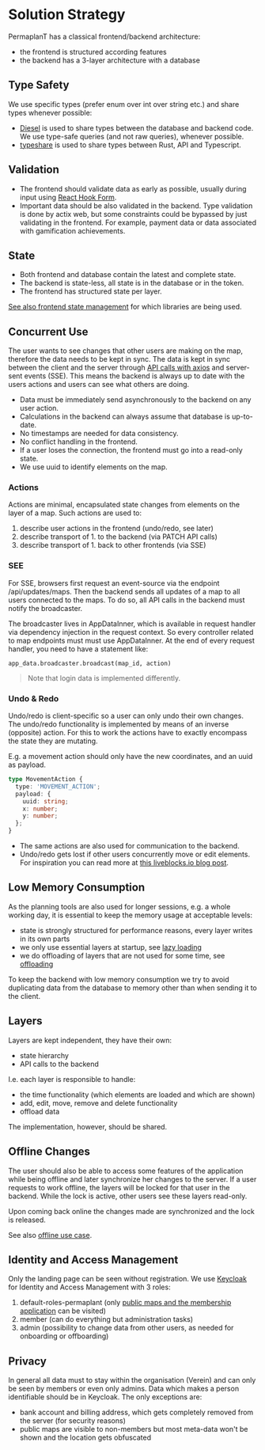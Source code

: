 # Solution Strategy

PermaplanT has a classical frontend/backend architecture:

- the frontend is structured according features
- the backend has a 3-layer architecture with a database

## Type Safety

We use specific types (prefer enum over int over string etc.) and share types whenever possible:

- [Diesel](https://diesel.rs/) is used to share types between the database and backend code.
  We use type-safe queries (and not raw queries), whenever possible.
- [typeshare](https://crates.io/crates/typeshare) is used to share types between Rust, API and Typescript.

## Validation

- The frontend should validate data as early as possible, usually during input using [React Hook Form](https://react-hook-form.com/).
- Important data should be also validated in the backend.
  Type validation is done by actix web, but some constraints could be bypassed by just validating in the frontend.
  For example, payment data or data associated with gamification achievements.

## State

- Both frontend and database contain the latest and complete state.
- The backend is state-less, all state is in the database or in the token.
- The frontend has structured state per layer.

[See also frontend state management](../decisions/frontend_state_management.md) for which libraries are being used.

## Concurrent Use

The user wants to see changes that other users are making on the map, therefore the data needs to be kept in sync.
The data is kept in sync between the client and the server through [API calls with axios](https://www.npmjs.com/package/axios) and server-sent events (SSE).
This means the backend is always up to date with the users actions and users can see what others are doing.

- Data must be immediately send asynchronously to the backend on any user action.
- Calculations in the backend can always assume that database is up-to-date.
- No timestamps are needed for data consistency.
- No conflict handling in the frontend.
- If a user loses the connection, the frontend must go into a read-only state.
- We use uuid to identify elements on the map.

### Actions

Actions are minimal, encapsulated state changes from elements on the layer of a map.
Such actions are used to:

1. describe user actions in the frontend (undo/redo, see later)
2. describe transport of 1. to the backend (via PATCH API calls)
3. describe transport of 1. back to other frontends (via SSE)

### SEE

For SSE, browsers first request an event-source via the endpoint /api/updates/maps.
Then the backend sends all updates of a map to all users connected to the maps.
To do so, all API calls in the backend must notify the broadcaster.

The broadcaster lives in AppDataInner, which is available in request handler via dependency injection in the request context.
So every controller related to map endpoints must must use AppDataInner.
At the end of every request handler, you need to have a statement like:

`app_data.broadcaster.broadcast(map_id, action)`

> Note that login data is implemented differently.

### Undo & Redo

Undo/redo is client-specific so a user can only undo their own changes.
The undo/redo functionality is implemented by means of an inverse (opposite) action.
For this to work the actions have to exactly encompass the state they are mutating.

E.g. a movement action should only have the new coordinates, and an uuid as payload.

```ts
type MovementAction {
  type: 'MOVEMENT_ACTION';
  payload: {
    uuid: string;
    x: number;
    y: number;
  };
}
```

- The same actions are also used for communication to the backend.
- Undo/redo gets lost if other users concurrently move or edit elements.
  For inspiration you can read more at [this liveblocks.io blog post](https://liveblocks.io/blog/how-to-build-undo-redo-in-a-multiplayer-environment).

## Low Memory Consumption

As the planning tools are also used for longer sessions, e.g. a whole working day, it is essential to keep the memory usage at acceptable levels:

- state is strongly structured for performance reasons, every layer writes in its own parts
- we only use essential layers at startup, see [lazy loading](../decisions/frontend_lazyloading.md)
- we do offloading of layers that are not used for some time, see [offloading](../decisions/frontend_offloading.md)

To keep the backend with low memory consumption we try to avoid duplicating data from the database to memory other than when sending it to the client.

## Layers

Layers are kept independent, they have their own:

- state hierarchy
- API calls to the backend

I.e. each layer is responsible to handle:

- the time functionality (which elements are loaded and which are shown)
- add, edit, move, remove and delete functionality
- offload data

The implementation, however, should be shared.

## Offline Changes

The user should also be able to access some features of the application while being offline and later synchronize her changes to the server.
If a user requests to work offline, the layers will be locked for that user in the backend.
While the lock is active, other users see these layers read-only.

Upon coming back online the changes made are synchronized and the lock is released.

See also [offline use case](../usecases/assigned/offline.md).

## Identity and Access Management

Only the landing page can be seen without registration.
We use [Keycloak](https://www.keycloak.org/) for Identity and Access Management with 3 roles:

1. default-roles-permaplant (only [public maps and the membership application](../usecases/current/membership_application.md) can be visited)
2. member (can do everything but administration tasks)
3. admin (possibility to change data from other users, as needed for onboarding or offboarding)

## Privacy

In general all data must to stay within the organisation (Verein) and can only be seen by members or even only admins.
Data which makes a person identifiable should be in Keycloak.
The only exceptions are:

- bank account and billing address, which gets completely removed from the server (for security reasons)
- public maps are visible to non-members but most meta-data won't be shown and the location gets obfuscated
